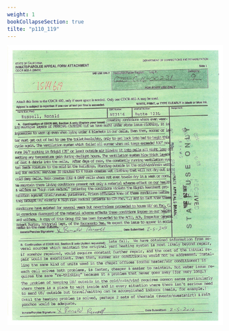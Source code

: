 ```yaml
---
weight: 1
bookCollapseSection: true
tilte: "p110_119"
---
```

![us_constitution_rip](../jpg/cup_110.jpg)
